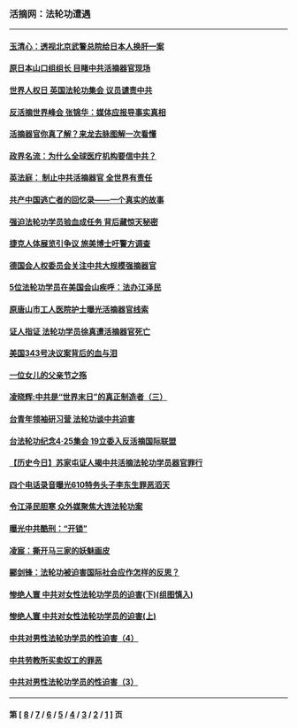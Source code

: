 ### 活摘网：法轮功遭遇
---
#### [玉清心：透视北京武警总院给日本人换肝一案](../../pages/nf5881/n13771978.md?02240430) 
#### [原日本山口组组长 目睹中共活摘器官现场](../../pages/nf5881/n13767360.md?02240430) 
#### [世界人权日 英国法轮功集会 议员谴责中共](../../pages/nf5881/n13431763.md?02240430) 
#### [反活摘世界峰会 张锦华：媒体应报导事实真相](../../pages/nf5881/n13278502.md?02240430) 
#### [活摘器官你真了解？来龙去脉图解一次看懂](../../pages/nf5881/n13013820.md?02240430) 
#### [政界名流：为什么全球医疗机构要信中共？](../../pages/nf5881/n11945479.md?02240430) 
#### [英法庭： 制止中共活摘器官 全世界有责任](../../pages/nf5881/n11330691.md?02240430) 
#### [共产中国逃亡者的回忆录——一个真实的故事](../../pages/nf5881/n10918649.md?02240430) 
#### [强迫法轮功学员验血成任务 背后藏惊天秘密](../../pages/nf5881/n4252384.md?02240430) 
#### [捷克人体展览引争议 旅美博士吁警方调查](../../pages/nf5881/n9429187.md?02240430) 
#### [德国会人权委员会关注中共大规模强摘器官](../../pages/nf5881/n8418950.md?02240430) 
#### [5位法轮功学员在美国会山疾呼：法办江泽民](../../pages/nf5881/n8101519.md?02240430) 
#### [原唐山市工人医院护士曝光活摘器官线索](../../pages/nf5881/n8076384.md?02240430) 
#### [证人指证 法轮功学员徐真遭活摘器官死亡](../../pages/nf5881/n8042467.md?02240430) 
#### [美国343号决议案背后的血与泪](../../pages/nf5881/n8020684.md?02240430) 
#### [一位女儿的父亲节之殇](../../pages/nf5881/n8014122.md?02240430) 
#### [凌晓辉:中共是“世界末日”的真正制造者（三）](../../pages/nf5881/n4210333.md?02240430) 
#### [台青年领袖研习营 法轮功谈中共迫害](../../pages/nf5881/n4141857.md?02240430) 
#### [台法轮功纪念4‧25集会 19立委入反活摘国际联盟](../../pages/nf5881/n4141821.md?02240430) 
#### [【历史今日】苏家屯证人揭中共活摘法轮功学员器官罪行](../../pages/nf5881/n4135912.md?02240430) 
#### [四个电话录音曝光610特务头子李东生罪恶滔天](../../pages/nf5881/n4040060.md?02240430) 
#### [令江泽民胆寒 众外媒聚焦大连法轮功案](../../pages/nf5881/n3932671.md?02240430) 
#### [曝光中共酷刑：“开锁”](../../pages/nf5881/n3889373.md?02240430) 
#### [凌宸：撕开马三家的妖魅画皮](../../pages/nf5881/n3849369.md?02240430) 
#### [郦剑锋：法轮功被迫害国际社会应作怎样的反思？](../../pages/nf5881/n3824560.md?02240430) 
#### [惨绝人寰 中共对女性法轮功学员的迫害(下)(组图慎入)](../../pages/nf5881/n3816285.md?02240430) 
#### [惨绝人寰 中共对女性法轮功学员的迫害(上)](../../pages/nf5881/n3815374.md?02240430) 
#### [中共对男性法轮功学员的性迫害（4）](../../pages/nf5881/n3769144.md?02240430) 
#### [中共劳教所买卖奴工的罪恶](../../pages/nf5881/n3769378.md?02240430) 
#### [中共对男性法轮功学员的性迫害（3）](../../pages/nf5881/n3768231.md?02240430) 

---
#### 第 [ [8](./8.md?02240430) / [7](./7.md?02240430) / [6](./6.md?02240430) / [5](./5.md?02240430) / [4](./4.md?02240430) / [3](./3.md?02240430) / [2](./2.md?02240430) / [1](./1.md?02240430) ] 页
